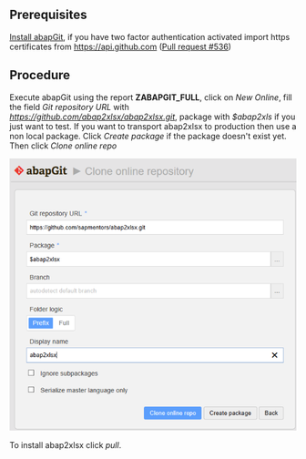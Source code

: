 ## Prerequisites

[Install abapGit](https://docs.abapgit.org/guide-install.html), if you have two factor authentication activated import https certificates from https://api.github.com ([Pull request #536](https://github.com/larshp/abapGit/pull/536))

## Procedure

Execute abapGit using the report **ZABAPGIT_FULL**, click on *New Online*, fill the field *Git repository URL* with *https://github.com/abap2xlsx/abap2xlsx.git*, package with *$abap2xls* if you just want to test. If you want to transport abap2xlsx to production then use a non local package. Click *Create package* if the package doesn't exist yet. Then click *Clone online repo*

![abapGit New Online Repository](new-online-abap2xlsx.png)

To install abap2xlsx click *pull*.
